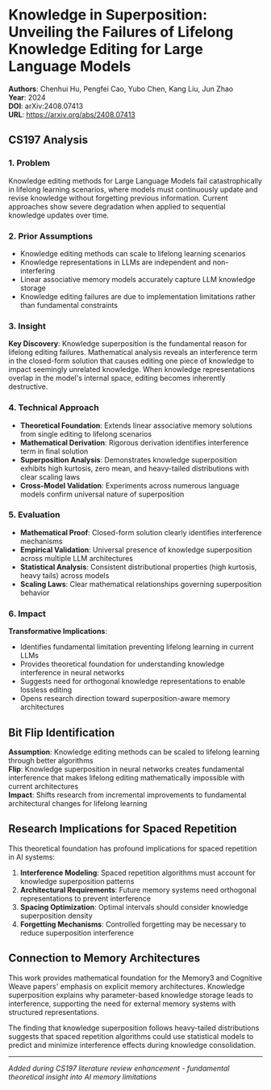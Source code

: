 # Knowledge in Superposition: Unveiling the Failures of Lifelong Knowledge Editing for Large Language Models

**Authors**: Chenhui Hu, Pengfei Cao, Yubo Chen, Kang Liu, Jun Zhao  
**Year**: 2024  
**DOI**: arXiv:2408.07413  
**URL**: https://arxiv.org/abs/2408.07413

## CS197 Analysis

### 1. Problem
Knowledge editing methods for Large Language Models fail catastrophically in lifelong learning scenarios, where models must continuously update and revise knowledge without forgetting previous information. Current approaches show severe degradation when applied to sequential knowledge updates over time.

### 2. Prior Assumptions
- Knowledge editing methods can scale to lifelong learning scenarios
- Knowledge representations in LLMs are independent and non-interfering
- Linear associative memory models accurately capture LLM knowledge storage
- Knowledge editing failures are due to implementation limitations rather than fundamental constraints

### 3. Insight
**Key Discovery**: Knowledge superposition is the fundamental reason for lifelong editing failures. Mathematical analysis reveals an interference term in the closed-form solution that causes editing one piece of knowledge to impact seemingly unrelated knowledge. When knowledge representations overlap in the model's internal space, editing becomes inherently destructive.

### 4. Technical Approach
- **Theoretical Foundation**: Extends linear associative memory solutions from single editing to lifelong scenarios
- **Mathematical Derivation**: Rigorous derivation identifies interference term in final solution
- **Superposition Analysis**: Demonstrates knowledge superposition exhibits high kurtosis, zero mean, and heavy-tailed distributions with clear scaling laws
- **Cross-Model Validation**: Experiments across numerous language models confirm universal nature of superposition

### 5. Evaluation
- **Mathematical Proof**: Closed-form solution clearly identifies interference mechanisms
- **Empirical Validation**: Universal presence of knowledge superposition across multiple LLM architectures
- **Statistical Analysis**: Consistent distributional properties (high kurtosis, heavy tails) across models
- **Scaling Laws**: Clear mathematical relationships governing superposition behavior

### 6. Impact
**Transformative Implications**:
- Identifies fundamental limitation preventing lifelong learning in current LLMs
- Provides theoretical foundation for understanding knowledge interference in neural networks
- Suggests need for orthogonal knowledge representations to enable lossless editing
- Opens research direction toward superposition-aware memory architectures

## Bit Flip Identification

**Assumption**: Knowledge editing methods can be scaled to lifelong learning through better algorithms  
**Flip**: Knowledge superposition in neural networks creates fundamental interference that makes lifelong editing mathematically impossible with current architectures  
**Impact**: Shifts research from incremental improvements to fundamental architectural changes for lifelong learning

## Research Implications for Spaced Repetition

This theoretical foundation has profound implications for spaced repetition in AI systems:

1. **Interference Modeling**: Spaced repetition algorithms must account for knowledge superposition patterns
2. **Architectural Requirements**: Future memory systems need orthogonal representations to prevent interference
3. **Spacing Optimization**: Optimal intervals should consider knowledge superposition density
4. **Forgetting Mechanisms**: Controlled forgetting may be necessary to reduce superposition interference

## Connection to Memory Architectures

This work provides mathematical foundation for the Memory3 and Cognitive Weave papers' emphasis on explicit memory architectures. Knowledge superposition explains why parameter-based knowledge storage leads to interference, supporting the need for external memory systems with structured representations.

The finding that knowledge superposition follows heavy-tailed distributions suggests that spaced repetition algorithms could use statistical models to predict and minimize interference effects during knowledge consolidation.

---
*Added during CS197 literature review enhancement - fundamental theoretical insight into AI memory limitations*
